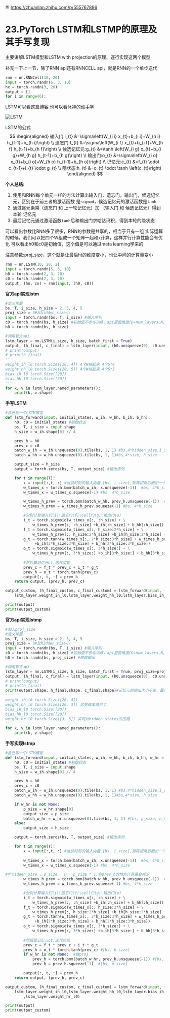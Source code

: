 #! https://zhuanlan.zhihu.com/p/555767896
# 23.PyTorch LSTM和LSTMP的原理及其手写复现
主要讲解LSTM模型和LSTM with projection的原理、逐行实现这两个模型

补充一下上一节，除了RNN api还有RNNCELL api，就是RNN的一个单步迭代
```python
rnn = nn.RNNCell(10, 20)
input = torch.randn(6, 3, 10)
hx = torch.randn(3, 20)
output = []
for i in range(6):
```

LSTM可以看这篇[博客](https://colah.github.io/posts/2015-08-Understanding-LSTMs/)
也可以看沐神的[动手学](https://zh-v2.d2l.ai/chapter_recurrent-modern/lstm.html)

![LSTM](https://i.imgur.com/raj5979.png)

LSTM的公式
$$
\begin{aligned}
输入门:i_{t} &=\sigma\left(W_{i i} x_{t}+b_{i i}+W_{h i} h_{t-1}+b_{h i}\right) \\
遗忘门:f_{t} &=\sigma\left(W_{i f} x_{t}+b_{i f}+W_{h f} h_{t-1}+b_{h f}\right) \\
候选记忆元:g_{t} &=\tanh \left(W_{i g} x_{t}+b_{i g}+W_{h g} h_{t-1}+b_{h g}\right) \\
输出门:o_{t} &=\sigma\left(W_{i o} x_{t}+b_{i o}+W_{h o} h_{t-1}+b_{h o}\right) \\
记忆元:c_{t} &=f_{t} \odot c_{t-1}+i_{t} \odot g_{t} \\
隐状态:h_{t} &=o_{t} \odot \tanh \left(c_{t}\right)
\end{aligned}
$$

**个人总结:**
1. 使用和RNN每个单元一样的方法计算出输入门，遗忘门，输出门，候选记忆元，区别在于前三者的激活函数
是`sigmod`，候选记忆元的激活函数是`tanh`
2. 通过逐元素乘（遗忘门 和 上一轮记忆元）加 （输入门 和 候选记忆元）得到本轮 记忆元
3. 最后记忆元通过激活函数`tanh`后和输出门求哈达玛积，得到本轮的隐状态

可以看出参数比RNN多了很多，RNN的参数是共享的，相当于只有一组
实际运算的时候，我们可以把四个W组成一个矩阵一起和x计算，这样并行计算性能会有优化
可以看出h0和c0是初始值，这个值是可以通过meta learning学来的

注意参数:proj_size，这个就是让最后ht的维度变小，也让中间的计算量变小

```python
rnn = nn.LSTM(10, 20, 2)
input = torch.randn(5, 3, 10)
h0 = torch.randn(2, 3, 20)
c0 = torch.randn(2, 3, 20)
output, (hn, cn) = rnn(input, (h0, c0))
```

**官方api实现lstm**
```python
#定义常量
bs, T, i_size, h_size = 2, 3, 4, 5
proj_size = 3#比hidden_size小
input = torch.randn(bs, T, i_size) #输入序列
c0 = torch.randn(bs, h_size) #初始值不参与训练，api里面维度(D∗num_layers,N,Hout)
h0 = torch.randn(bs, h_size)

#调用官方api
lstm_layer = nn.LSTM(i_size, h_size, batch_first = True)
output, (h_final, c_final) = lstm_layer(input, (h0.unsqueeze(0), c0.unsqueeze(0)))
# print(output)
# print(h_final)
'''
weight_ih_l0 torch.Size([20, 4]) 4个W拼起来 4个5*4
weight_hh_l0 torch.Size([20, 5]) 4个W拼起来 4个5*5
bias_ih_l0 torch.Size([20])
bias_hh_l0 torch.Size([20])
'''
for k, v in lstm_layer.named_parameters():
    print(k, v.shape)

```

**手写LSTM**
```python
#自己写一个LSTM模型
def lstm_forward(input, initial_states, w_ih, w_hh, b_ih, b_hh):
    h0, c0 = initial_states #初始状态
    bs, T, i_size = input.shape
    h_size = w_ih.shape[0] // 4

    prev_h = h0
    prev_c = c0
    batch_w_ih = w_ih.unsqueeze(0).tile(bs, 1, 1) #bs,4*hidden_size,i_size
    batch_w_hh = w_hh.unsqueeze(0).tile(bs, 1, 1)#bs,4*size, h_size

    output_size = h_size
    output = torch.zeros(bs, T, output_size) #输出序列

    for t in range(T):
        x = input[:,t, :] #当前时刻的输入向量,[bs, i_size],矩阵相乘后面加一个维度
        w_times_x = torch.bmm(batch_w_ih, x.unsqueeze(-1))  #bs, 4*h_size,1
        w_times_x = w_times_x.squeeze(-1) #bs, 4*h_size

        w_times_h_prev = torch.bmm(batch_w_hh, prev_h.unsqueeze(-1))  #bs, 4*h_size,1
        w_times_h_prev = w_times_h_prev.squeeze(-1) #bs, 4*h_size

        #分别计算输入们(i)\遗忘门(f)\cell门(g)\输出门(o)
        i_t = torch.sigmoid(w_times_x[:, :h_size] + \
            w_times_h_prev[:, :h_size] +b_ih[:h_size] + b_hh[:h_size])
        f_t = torch.sigmoid(w_times_x[:, h_size:2*h_size] + \
            w_times_h_prev[:, h_size:2*h_size] +b_ih[h_size:2*h_size] + b_hh[h_size:2*h_size])
        g_t = torch.tanh(w_times_x[:, 2*h_size:3*h_size] + w_times_h_prev[:,2*h_size:3*h_size]\
             +b_ih[2*h_size:3*h_size] + b_hh[2*h_size:3*h_size])
        o_t = torch.sigmoid(w_times_x[:, 3*h_size:] + \
            w_times_h_prev[:, 3*h_size:] +b_ih[3*h_size:] + b_hh[3*h_size:])
        
        #然后算记忆元ct,迭代实现
        prev_c = f_t * prev_c + i_t * g_t
        prev_h = o_t * torch.tanh(prev_c)
        output[:, t, :] = prev_h
    return output, (prev_h, prev_c)

output_custom, (h_final_custom, c_final_custom) = lstm_forward(input, (h0,c0), \
    lstm_layer.weight_ih_l0,lstm_layer.weight_hh_l0,lstm_layer.bias_ih_l0, lstm_layer.bias_hh_l0)

print(output)
print(output_custom)

```

**官方api实现lstmp**
```python
#加入proj_size
#定义常量
bs, T, i_size, h_size = 2, 3, 4, 5
proj_size = 3#比hidden_size小
input = torch.randn(bs, T, i_size) #输入序列
c0 = torch.randn(bs, h_size) #初始值不参与训练，api里面维度(D∗num_layers,N,Hout)
h0 = torch.randn(bs, proj_size) #修改输出

#调用官方api
lstm_layer = nn.LSTM(i_size, h_size, batch_first = True, proj_size=proj_size)
output, (h_final, c_final) = lstm_layer(input, (h0.unsqueeze(0), c0.unsqueeze(0)))
# print(output)
# print(h_final)
print(output.shape, h_final.shape, c_final.shape)#记忆元的输出大小不变，最终hidden_states变小
'''
weight_ih_l0 torch.Size([20, 4])
weight_hh_l0 torch.Size([20, 3]) 这里维度减少了
bias_ih_l0 torch.Size([20])
bias_hh_l0 torch.Size([20])
weight_hr_l0 torch.Size([3, 5]) 实现对hidden_states的压缩
'''
for k, v in lstm_layer.named_parameters():
    print(k, v.shape)
```

**手写实现lstmp**
```python
#自己写一个LSTM模型
def lstm_forward(input, initial_states, w_ih, w_hh, b_ih, b_hh, w_hr = None):
    h0, c0 = initial_states #初始状态
    bs, T, i_size = input.shape
    h_size = w_ih.shape[0] // 4

    prev_h = h0
    prev_c = c0
    batch_w_ih = w_ih.unsqueeze(0).tile(bs, 1, 1) #bs,4*hidden_size,i_size
    batch_w_hh = w_hh.unsqueeze(0).tile(bs, 1, 1)#bs,4*size, h_size

    if w_hr is not None:
        p_size = w_hr.shape[0]
        output_size = p_size
        batch_w_hr = w_hr.unsqueeze(0).tile(bs, 1, 1) #[bs, p_size, h_size]
    else:
        output_size = h_size

    output = torch.zeros(bs, T, output_size) #输出序列

    for t in range(T):
        x = input[:,t, :] #当前时刻的输入向量,[bs, i_size],矩阵相乘后面加一个维度
        
        w_times_x = torch.bmm(batch_w_ih, x.unsqueeze(-1))  #bs, 4*h_size,1,
        w_times_x = w_times_x.squeeze(-1) #bs, 4*h_size

#4*hidden_size , p_size   @   p_size * 1,有prev_h的地方计算量会减少
        w_times_h_prev = torch.bmm(batch_w_hh, prev_h.unsqueeze(-1))  #bs, 4*h_size,1，加入proj这里计算量小了
        w_times_h_prev = w_times_h_prev.squeeze(-1) #bs, 4*h_size

        #分别计算输入们(i)\遗忘门(f)\cell门(g)\输出门(o)
        i_t = torch.sigmoid(w_times_x[:, :h_size] + \
            w_times_h_prev[:, :h_size] +b_ih[:h_size] + b_hh[:h_size])
        f_t = torch.sigmoid(w_times_x[:, h_size:2*h_size] + \
            w_times_h_prev[:, h_size:2*h_size] +b_ih[h_size:2*h_size] + b_hh[h_size:2*h_size])
        g_t = torch.tanh(w_times_x[:, 2*h_size:3*h_size] + w_times_h_prev[:,2*h_size:3*h_size]\
             +b_ih[2*h_size:3*h_size] + b_hh[2*h_size:3*h_size])
        o_t = torch.sigmoid(w_times_x[:, 3*h_size:] + \
            w_times_h_prev[:, 3*h_size:] +b_ih[3*h_size:] + b_hh[3*h_size:])
        
        #然后算记忆元ct,迭代实现
        prev_c = f_t * prev_c + i_t * g_t
        prev_h = o_t * torch.tanh(prev_c) #[bs, h_size]
        if w_hr is not None:  #做proj
            prev_h = torch.bmm(batch_w_hr, prev_h.unsqueeze(-1)) #[bs, p_size, 1]
            prev_h = prev_h.squeeze(-1)  #[bs, p_size]

        output[:, t, :] = prev_h
    return output, (prev_h, prev_c)

output_custom, (h_final_custom, c_final_custom) = lstm_forward(input, (h0,c0), \
    lstm_layer.weight_ih_l0,lstm_layer.weight_hh_l0,lstm_layer.bias_ih_l0, lstm_layer.bias_hh_l0\
        ,lstm_layer.weight_hr_l0)

print(output)
print(output_custom)

```